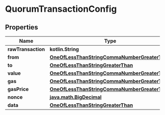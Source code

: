
# QuorumTransactionConfig

## Properties
Name | Type | Description | Notes
------------ | ------------- | ------------- | -------------
**rawTransaction** | **kotlin.String** |  |  [optional]
**from** | [**OneOfLessThanStringCommaNumberGreaterThan**](OneOfLessThanStringCommaNumberGreaterThan.md) |  |  [optional]
**to** | [**OneOfLessThanStringGreaterThan**](OneOfLessThanStringGreaterThan.md) |  |  [optional]
**value** | [**OneOfLessThanStringCommaNumberGreaterThan**](OneOfLessThanStringCommaNumberGreaterThan.md) |  |  [optional]
**gas** | [**OneOfLessThanStringCommaNumberGreaterThan**](OneOfLessThanStringCommaNumberGreaterThan.md) |  |  [optional]
**gasPrice** | [**OneOfLessThanStringCommaNumberGreaterThan**](OneOfLessThanStringCommaNumberGreaterThan.md) |  |  [optional]
**nonce** | [**java.math.BigDecimal**](java.math.BigDecimal.md) |  |  [optional]
**data** | [**OneOfLessThanStringGreaterThan**](OneOfLessThanStringGreaterThan.md) |  |  [optional]



